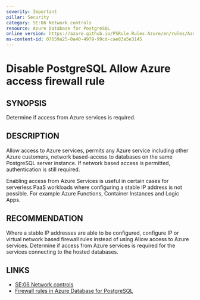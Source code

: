 ```yaml
---
severity: Important
pillar: Security
category: SE:06 Network controls
resource: Azure Database for PostgreSQL
online version: https://azure.github.io/PSRule.Rules.Azure/en/rules/Azure.PostgreSQL.AllowAzureAccess/
ms-content-id: 07659a25-0a40-4979-99cd-cae83a5e3145
---
```


# Disable PostgreSQL Allow Azure access firewall rule

## SYNOPSIS

Determine if access from Azure services is required.

## DESCRIPTION

Allow access to Azure services, permits any Azure service including other Azure customers, network based-access to databases on the same PostgreSQL server instance.
If network based access is permitted, authentication is still required.

Enabling access from Azure Services is useful in certain cases for serverless PaaS workloads where configuring a stable IP address is not possible.
For example Azure Functions, Container Instances and Logic Apps.

## RECOMMENDATION

Where a stable IP addresses are able to be configured, configure IP or virtual network based firewall rules instead of using Allow access to Azure services.
Determine if access from Azure services is required for the services connecting to the hosted databases.

## LINKS

- [SE:06 Network controls](https://learn.microsoft.com/azure/well-architected/security/networking)
- [Firewall rules in Azure Database for PostgreSQL](https://learn.microsoft.com/azure/postgresql/concepts-firewall-rules#connecting-from-azure)
